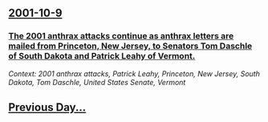 ## [2001-10-9](/news/2001/10/9/index.md)

### [ The 2001 anthrax attacks continue as anthrax letters are mailed from Princeton, New Jersey, to Senators Tom Daschle of South Dakota and Patrick Leahy of Vermont.](/news/2001/10/9/the-2001-anthrax-attacks-continue-as-anthrax-letters-are-mailed-from-princeton-new-jersey-to-senators-tom-daschle-of-south-dakota-and-pat.md)
_Context: 2001 anthrax attacks, Patrick Leahy, Princeton, New Jersey, South Dakota, Tom Daschle, United States Senate, Vermont_

## [Previous Day...](/news/2001/10/8/index.md)

